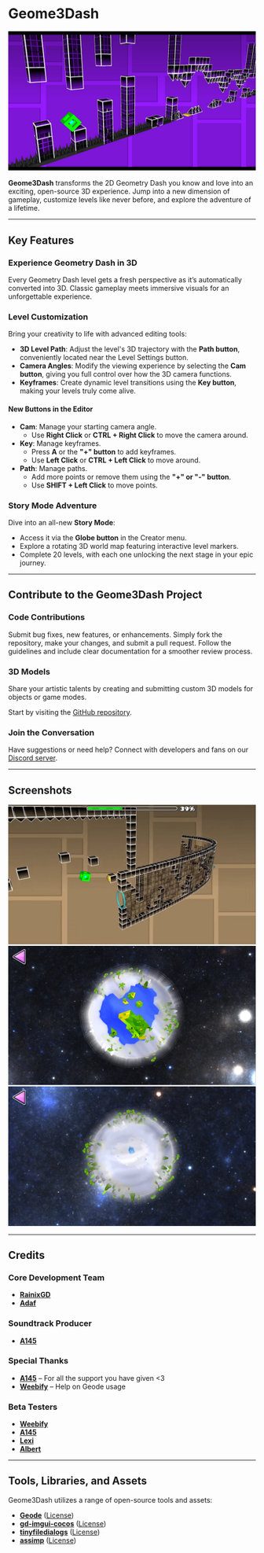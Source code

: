 # Geome3Dash  

![gp1](screenshots/gp1.jpg)  

**Geome3Dash** transforms the 2D Geometry Dash you know and love into an exciting, open-source 3D experience. Jump into a new dimension of gameplay, customize levels like never before, and explore the adventure of a lifetime.  

---

## Key Features  

### Experience Geometry Dash in 3D  
Every Geometry Dash level gets a fresh perspective as it’s automatically converted into 3D. Classic gameplay meets immersive visuals for an unforgettable experience.  

### Level Customization  
Bring your creativity to life with advanced editing tools:  
- **3D Level Path**: Adjust the level's 3D trajectory with the **Path button**, conveniently located near the Level Settings button.  
- **Camera Angles**: Modify the viewing experience by selecting the **Cam button**, giving you full control over how the 3D camera functions.  
- **Keyframes**: Create dynamic level transitions using the **Key button**, making your levels truly come alive.  

#### New Buttons in the Editor  
- **Cam**: Manage your starting camera angle.  
  - Use **Right Click** or **CTRL + Right Click** to move the camera around.  
- **Key**: Manage keyframes.  
  - Press **A** or the **"+" button** to add keyframes.  
  - Use **Left Click** or **CTRL + Left Click** to move around.  
- **Path**: Manage paths.  
  - Add more points or remove them using the **"+" or "-" button**.  
  - Use **SHIFT + Left Click** to move points.  

### Story Mode Adventure  
Dive into an all-new **Story Mode**:  
- Access it via the **Globe button** in the Creator menu.  
- Explore a rotating 3D world map featuring interactive level markers.  
- Complete 20 levels, with each one unlocking the next stage in your epic journey.  

---

## Contribute to the Geome3Dash Project  

### Code Contributions  
Submit bug fixes, new features, or enhancements. Simply fork the repository, make your changes, and submit a pull request. Follow the guidelines and include clear documentation for a smoother review process.  

### 3D Models  
Share your artistic talents by creating and submitting custom 3D models for objects or game modes.  

Start by visiting the [GitHub repository](https://github.com/adafcaefc/Geome3Dash/).  

### Join the Conversation  
Have suggestions or need help? Connect with developers and fans on our [Discord server](https://discord.gg/CAVBVgMnSD).  

---

## Screenshots  

![gp2](screenshots/gp2.png)  
![world1](screenshots/world1.png)  
![world2](screenshots/world2.png)  

---

## Credits  

### Core Development Team  
- **[RainixGD](https://www.youtube.com/@rainixgd)**  
- **[Adaf](https://www.youtube.com/@adaf3003)**  

### Soundtrack Producer  
- **[A145](https://www.youtube.com/@A145)**  

### Special Thanks  
- **[A145](https://www.youtube.com/@A145)** – For all the support you have given <3  
- **[Weebify](https://www.youtube.com/channel/UCAE-cJ-exfnSlq0Ddkd985g)** – Help on Geode usage  

### Beta Testers  
- **[Weebify](https://www.youtube.com/channel/UCAE-cJ-exfnSlq0Ddkd985g)**  
- **[A145](https://www.youtube.com/@A145)**  
- **[Lexi](https://github.com/KontrollFreek)**  
- **[Albert](https://github.com/covernts)**  

---

## Tools, Libraries, and Assets  

Geome3Dash utilizes a range of open-source tools and assets:  

- **[Geode](https://github.com/orgs/geode-sdk/people)** ([License](https://github.com/geode-sdk/geode/blob/main/LICENSE.txt))  
- **[gd-imgui-cocos](https://github.com/matcool/gd-imgui-cocos/tree/geode)** ([License](https://github.com/matcool/gd-imgui-cocos/blob/geode/LICENSE))  
- **[tinyfiledialogs](https://sourceforge.net/projects/tinyfiledialogs)** ([License](https://sourceforge.net/projects/tinyfiledialogs/files/README.txt/download))  
- **[assimp](https://github.com/assimp/assimp)** ([License](https://github.com/assimp/assimp/blob/master/LICENSE))  
